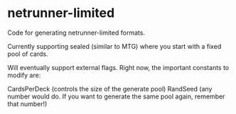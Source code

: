 netrunner-limited
=================

Code for generating netrunner-limited formats. 

Currently supporting sealed (similar to MTG) where you start with a fixed pool 
of cards.

Will eventually support external flags.  Right now, the important constants to
modify are:

CardsPerDeck (controls the size of the generate pool)
RandSeed (any number would do. If you want to generate the same pool again, 
remember that number!)



